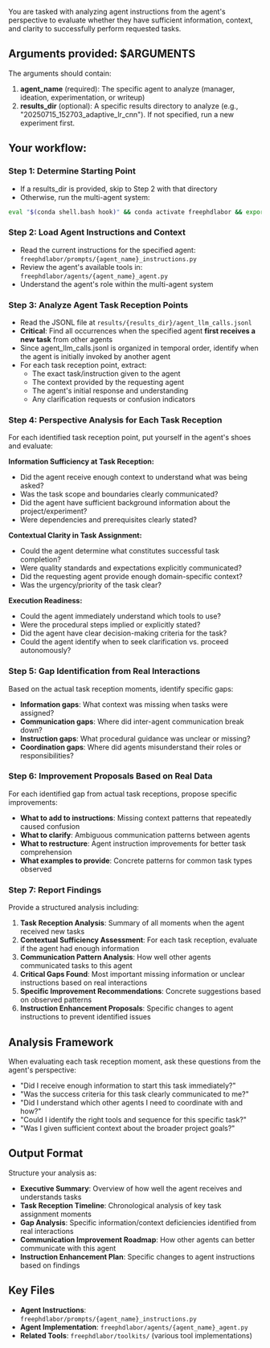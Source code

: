 You are tasked with analyzing agent instructions from the agent's perspective to evaluate whether they have sufficient information, context, and clarity to successfully perform requested tasks.

## Arguments provided: $ARGUMENTS

The arguments should contain:
1. **agent_name** (required): The specific agent to analyze (manager, ideation, experimentation, or writeup)
2. **results_dir** (optional): A specific results directory to analyze (e.g., "20250715_152703_adaptive_lr_cnn"). If not specified, run a new experiment first.

## Your workflow:

### Step 1: Determine Starting Point
- If a results_dir is provided, skip to Step 2 with that directory
- Otherwise, run the multi-agent system:
```bash
eval "$(conda shell.bash hook)" && conda activate freephdlabor && export $(cat .env | grep -v '^#' | xargs) && python launch_multiagent.py --model o4-mini-2025-04-16 2>&1 | tee logs/output_$(date +%Y%m%d_%H%M%S).log
```

### Step 2: Load Agent Instructions and Context
- Read the current instructions for the specified agent: `freephdlabor/prompts/{agent_name}_instructions.py`
- Review the agent's available tools in: `freephdlabor/agents/{agent_name}_agent.py`
- Understand the agent's role within the multi-agent system

### Step 3: Analyze Agent Task Reception Points
- Read the JSONL file at `results/{results_dir}/agent_llm_calls.jsonl`
- **Critical**: Find all occurrences when the specified agent **first receives a new task** from other agents
- Since agent_llm_calls.jsonl is organized in temporal order, identify when the agent is initially invoked by another agent
- For each task reception point, extract:
  - The exact task/instruction given to the agent
  - The context provided by the requesting agent
  - The agent's initial response and understanding
  - Any clarification requests or confusion indicators

### Step 4: Perspective Analysis for Each Task Reception
For each identified task reception point, put yourself in the agent's shoes and evaluate:

**Information Sufficiency at Task Reception:**
- Did the agent receive enough context to understand what was being asked?
- Was the task scope and boundaries clearly communicated?
- Did the agent have sufficient background information about the project/experiment?
- Were dependencies and prerequisites clearly stated?

**Contextual Clarity in Task Assignment:**
- Could the agent determine what constitutes successful task completion?
- Were quality standards and expectations explicitly communicated?
- Did the requesting agent provide enough domain-specific context?
- Was the urgency/priority of the task clear?

**Execution Readiness:**
- Could the agent immediately understand which tools to use?
- Were the procedural steps implied or explicitly stated?
- Did the agent have clear decision-making criteria for the task?
- Could the agent identify when to seek clarification vs. proceed autonomously?

### Step 5: Gap Identification from Real Interactions
Based on the actual task reception moments, identify specific gaps:
- **Information gaps**: What context was missing when tasks were assigned?
- **Communication gaps**: Where did inter-agent communication break down?
- **Instruction gaps**: What procedural guidance was unclear or missing?
- **Coordination gaps**: Where did agents misunderstand their roles or responsibilities?

### Step 6: Improvement Proposals Based on Real Data
For each identified gap from actual task receptions, propose specific improvements:
- **What to add to instructions**: Missing context patterns that repeatedly caused confusion
- **What to clarify**: Ambiguous communication patterns between agents
- **What to restructure**: Agent instruction improvements for better task comprehension
- **What examples to provide**: Concrete patterns for common task types observed

### Step 7: Report Findings
Provide a structured analysis including:

1. **Task Reception Analysis**: Summary of all moments when the agent received new tasks
2. **Contextual Sufficiency Assessment**: For each task reception, evaluate if the agent had enough information
3. **Communication Pattern Analysis**: How well other agents communicated tasks to this agent
4. **Critical Gaps Found**: Most important missing information or unclear instructions based on real interactions
5. **Specific Improvement Recommendations**: Concrete suggestions based on observed patterns
6. **Instruction Enhancement Proposals**: Specific changes to agent instructions to prevent identified issues

## Analysis Framework

When evaluating each task reception moment, ask these questions from the agent's perspective:
- "Did I receive enough information to start this task immediately?"
- "Was the success criteria for this task clearly communicated to me?"
- "Did I understand which other agents I need to coordinate with and how?"
- "Could I identify the right tools and sequence for this specific task?"
- "Was I given sufficient context about the broader project goals?"

## Output Format

Structure your analysis as:
- **Executive Summary**: Overview of how well the agent receives and understands tasks
- **Task Reception Timeline**: Chronological analysis of key task assignment moments
- **Gap Analysis**: Specific information/context deficiencies identified from real interactions
- **Communication Improvement Roadmap**: How other agents can better communicate with this agent
- **Instruction Enhancement Plan**: Specific changes to agent instructions based on findings

## Key Files
- **Agent Instructions**: `freephdlabor/prompts/{agent_name}_instructions.py`
- **Agent Implementation**: `freephdlabor/agents/{agent_name}_agent.py`
- **Related Tools**: `freephdlabor/toolkits/` (various tool implementations)